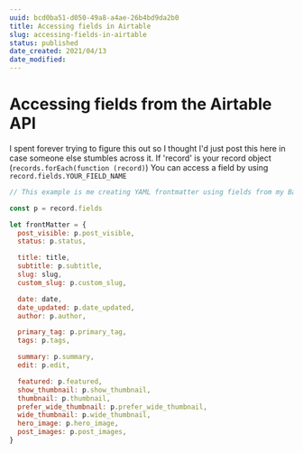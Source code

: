 ```yaml
---
uuid: bcd0ba51-d050-49a8-a4ae-26b4bd9da2b0
title: Accessing fields in Airtable
slug: accessing-fields-in-airtable
status: published
date_created: 2021/04/13
date_modified:
---
```


# Accessing fields from the Airtable API

I spent forever trying to figure this out so I thought I'd just post this here in case someone else stumbles across it. If 'record' is your record object (`records.forEach(function (record)`) You can access a field by using `record.fields.YOUR_FIELD_NAME`

```js
// This example is me creating YAML frontmatter using fields from my Base.

const p = record.fields

let frontMatter = {
  post_visible: p.post_visible,
  status: p.status,

  title: title,
  subtitle: p.subtitle,
  slug: slug,
  custom_slug: p.custom_slug,

  date: date,
  date_updated: p.date_updated,
  author: p.author,

  primary_tag: p.primary_tag,
  tags: p.tags,

  summary: p.summary,
  edit: p.edit,

  featured: p.featured,
  show_thumbnail: p.show_thumbnail,
  thumbnail: p.thumbnail,
  prefer_wide_thumbnail: p.prefer_wide_thumbnail,
  wide_thumbnail: p.wide_thumbnail,
  hero_image: p.hero_image,
  post_images: p.post_images,
}
```
